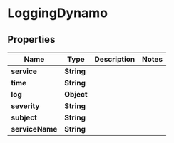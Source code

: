 

# LoggingDynamo


## Properties

| Name | Type | Description | Notes |
|------------ | ------------- | ------------- | -------------|
|**service** | **String** |  |  |
|**time** | **String** |  |  |
|**log** | **Object** |  |  |
|**severity** | **String** |  |  |
|**subject** | **String** |  |  |
|**serviceName** | **String** |  |  |



